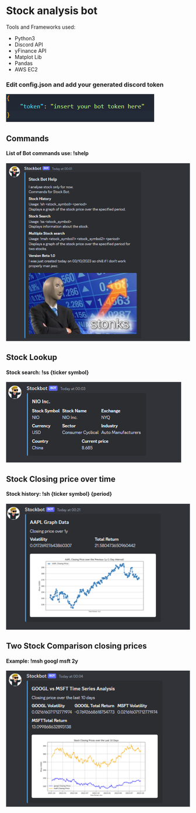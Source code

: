 # Stock analysis bot

Tools and Frameworks used:
* Python3
* Discord API
* yFinance API
* Matplot Lib
* Pandas
* AWS EC2

### Edit config.json and add your generated discord token 

![model](screenshots/token%20screenshot.png)

 ## Commands
 #### List of Bot commands use: !shelp
 ![help_screenshot](screenshots/screenshot%20help.png)

## Stock Lookup
#### Stock search: !ss {ticker symbol}
![search_stock](screenshots/stock%20search%20screenshot.png)

## Stock Closing price over time 
#### Stock history: !sh {ticker symbol} {period}
![Alt text](screenshots/stock%20history%20.png)

## Two Stock Comparison closing prices
#### Example: !msh googl msft 2y 
![two_stock_history](screenshots/2%20stock%20history.png)
